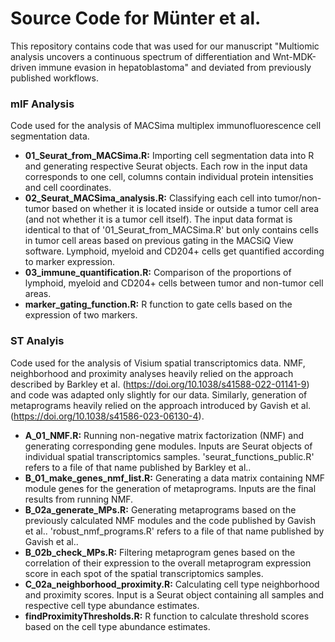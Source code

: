 # Source Code for Münter et al.  

 
This repository contains code that was used for our manuscript "Multiomic analysis uncovers a continuous spectrum of differentiation and Wnt-MDK-driven immune evasion in hepatoblastoma" and deviated from previously published workflows.  

### mIF Analysis  
Code used for the analysis of MACSima multiplex immunofluorescence cell segmentation data.  

- **01_Seurat_from_MACSima.R:** Importing cell segmentation data into R and generating respective Seurat objects. Each row in the input data corresponds to one cell, columns contain individual protein intensities and cell coordinates.  
- **02_Seurat_MACSima_analysis.R:** Classifying each cell into tumor/non-tumor based on whether it is located inside or outside a tumor cell area (and not whether it is a tumor cell itself). The input data format is identical to that of '01_Seurat_from_MACSima.R' but only contains cells in tumor cell areas based on previous gating in the MACSiQ View software. Lymphoid, myeloid and CD204+ cells get quantified according to marker expression.  
- **03_immune_quantification.R:** Comparison of the proportions of lymphoid, myeloid and CD204+ cells between tumor and non-tumor cell areas.  
- **marker_gating_function.R:** R function to gate cells based on the expression of two markers.  

### ST Analyis  
Code used for the analysis of Visium spatial transcriptomics data. NMF, neighborhood and proximity analyses heavily relied on the approach described by Barkley et al. (https://doi.org/10.1038/s41588-022-01141-9) and code was adapted only slightly for our data. Similarly, generation of metaprograms  heavily relied on the approach introduced by Gavish et al. (https://doi.org/10.1038/s41586-023-06130-4).  

- **A_01_NMF.R:** Running non-negative matrix factorization (NMF) and generating corresponding gene modules. Inputs are Seurat objects of individual spatial transcriptomics samples. 'seurat_functions_public.R' refers to a file of that name published by Barkley et al..  
- **B_01_make_genes_nmf_list.R:** Generating a data matrix containing NMF module genes for the generation of metaprograms. Inputs are the final results from running NMF.  
- **B_02a_generate_MPs.R:** Generating metaprograms based on the previously calculated NMF modules and the code published by Gavish et al.. 'robust_nmf_programs.R' refers to a file of that name published by Gavish et al..  
- **B_02b_check_MPs.R:** Filtering metaprogram genes based on the correlation of their expression to the overall metaprogram expression score in each spot of the spatial transcriptomics samples.  
- **C_02a_neighborhood_proximity.R:** Calculating cell type neighborhood and proximity scores. Input is a Seurat object containing all samples and respective cell type abundance estimates.  
- **findProximityThresholds.R:** R function to calculate threshold scores based on the cell type abundance estimates.  

